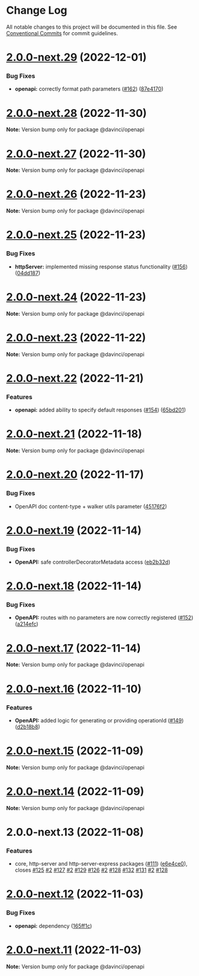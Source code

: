 # Change Log

All notable changes to this project will be documented in this file.
See [Conventional Commits](https://conventionalcommits.org) for commit guidelines.

# [2.0.0-next.29](https://github.com/HPInc/davinci/compare/@davinci/openapi@2.0.0-next.28...@davinci/openapi@2.0.0-next.29) (2022-12-01)


### Bug Fixes

* **openapi:** correctly format path parameters ([#162](https://github.com/HPInc/davinci/issues/162)) ([87e4170](https://github.com/HPInc/davinci/commit/87e4170d4317d3070f26762dc809f435a3568907))





# [2.0.0-next.28](https://github.com/HPInc/davinci/compare/@davinci/openapi@2.0.0-next.27...@davinci/openapi@2.0.0-next.28) (2022-11-30)

**Note:** Version bump only for package @davinci/openapi





# [2.0.0-next.27](https://github.com/HPInc/davinci/compare/@davinci/openapi@2.0.0-next.26...@davinci/openapi@2.0.0-next.27) (2022-11-30)

**Note:** Version bump only for package @davinci/openapi





# [2.0.0-next.26](https://github.com/HPInc/davinci/compare/@davinci/openapi@2.0.0-next.25...@davinci/openapi@2.0.0-next.26) (2022-11-23)

**Note:** Version bump only for package @davinci/openapi





# [2.0.0-next.25](https://github.com/HPInc/davinci/compare/@davinci/openapi@2.0.0-next.24...@davinci/openapi@2.0.0-next.25) (2022-11-23)


### Bug Fixes

* **httpServer:** implemented missing response status functionality ([#156](https://github.com/HPInc/davinci/issues/156)) ([04dd187](https://github.com/HPInc/davinci/commit/04dd1878f787bf4fc3cbbd272f5f4c7ccbc66190))





# [2.0.0-next.24](https://github.com/HPInc/davinci/compare/@davinci/openapi@2.0.0-next.23...@davinci/openapi@2.0.0-next.24) (2022-11-23)

**Note:** Version bump only for package @davinci/openapi





# [2.0.0-next.23](https://github.com/HPInc/davinci/compare/@davinci/openapi@2.0.0-next.22...@davinci/openapi@2.0.0-next.23) (2022-11-22)

**Note:** Version bump only for package @davinci/openapi





# [2.0.0-next.22](https://github.com/HPInc/davinci/compare/@davinci/openapi@2.0.0-next.21...@davinci/openapi@2.0.0-next.22) (2022-11-21)


### Features

* **openapi:** added ability to specify default responses ([#154](https://github.com/HPInc/davinci/issues/154)) ([65bd201](https://github.com/HPInc/davinci/commit/65bd201f881df853c33124fc1a24aed370eb0ca9))





# [2.0.0-next.21](https://github.com/HPInc/davinci/compare/@davinci/openapi@2.0.0-next.20...@davinci/openapi@2.0.0-next.21) (2022-11-18)

**Note:** Version bump only for package @davinci/openapi





# [2.0.0-next.20](https://github.com/HPInc/davinci/compare/@davinci/openapi@2.0.0-next.19...@davinci/openapi@2.0.0-next.20) (2022-11-17)


### Bug Fixes

* OpenAPI doc content-type + walker utils parameter ([45176f2](https://github.com/HPInc/davinci/commit/45176f24d02ac2092d29eb22226b04e8c3818aa5))





# [2.0.0-next.19](https://github.com/HPInc/davinci/compare/@davinci/openapi@2.0.0-next.18...@davinci/openapi@2.0.0-next.19) (2022-11-14)


### Bug Fixes

* **OpenAPI:** safe controllerDecoratorMetadata access ([eb2b32d](https://github.com/HPInc/davinci/commit/eb2b32d2da213b3571cc896b1550340b46159f80))





# [2.0.0-next.18](https://github.com/HPInc/davinci/compare/@davinci/openapi@2.0.0-next.17...@davinci/openapi@2.0.0-next.18) (2022-11-14)


### Bug Fixes

* **OpenAPI:** routes with no parameters are now correctly registered ([#152](https://github.com/HPInc/davinci/issues/152)) ([a214efc](https://github.com/HPInc/davinci/commit/a214efc48caa4448dcc0125e6dffbd882638a476))





# [2.0.0-next.17](https://github.com/HPInc/davinci/compare/@davinci/openapi@2.0.0-next.16...@davinci/openapi@2.0.0-next.17) (2022-11-14)

**Note:** Version bump only for package @davinci/openapi





# [2.0.0-next.16](https://github.com/HPInc/davinci/compare/@davinci/openapi@2.0.0-next.15...@davinci/openapi@2.0.0-next.16) (2022-11-10)


### Features

* **OpenAPI:** added logic for generating or providing operationId ([#149](https://github.com/HPInc/davinci/issues/149)) ([d2b18b8](https://github.com/HPInc/davinci/commit/d2b18b8a03d23265a618974ea300a14da3ec499f))





# [2.0.0-next.15](https://github.com/HPInc/davinci/compare/@davinci/openapi@2.0.0-next.14...@davinci/openapi@2.0.0-next.15) (2022-11-09)

**Note:** Version bump only for package @davinci/openapi





# [2.0.0-next.14](https://github.com/HPInc/davinci/compare/@davinci/openapi@2.0.0-next.13...@davinci/openapi@2.0.0-next.14) (2022-11-09)

**Note:** Version bump only for package @davinci/openapi





# 2.0.0-next.13 (2022-11-08)


### Features

* core, http-server and http-server-express packages ([#111](https://github.com/HPInc/davinci/issues/111)) ([e6e4ce0](https://github.com/HPInc/davinci/commit/e6e4ce0dcc81a3b44976cde471353f77ad872e65)), closes [#125](https://github.com/HPInc/davinci/issues/125) [#2](https://github.com/HPInc/davinci/issues/2) [#127](https://github.com/HPInc/davinci/issues/127) [#2](https://github.com/HPInc/davinci/issues/2) [#129](https://github.com/HPInc/davinci/issues/129) [#126](https://github.com/HPInc/davinci/issues/126) [#2](https://github.com/HPInc/davinci/issues/2) [#128](https://github.com/HPInc/davinci/issues/128) [#132](https://github.com/HPInc/davinci/issues/132) [#131](https://github.com/HPInc/davinci/issues/131) [#2](https://github.com/HPInc/davinci/issues/2) [#128](https://github.com/HPInc/davinci/issues/128)





# [2.0.0-next.12](https://github.com/HPInc/davinci/compare/@davinci/openapi@2.0.0-next.11...@davinci/openapi@2.0.0-next.12) (2022-11-03)


### Bug Fixes

* **openapi:** dependency ([165ff1c](https://github.com/HPInc/davinci/commit/165ff1c1f752baa36f1c8be8a3a759a40d84c256))





# [2.0.0-next.11](https://github.com/HPInc/davinci/compare/@davinci/openapi@2.0.0-next.10...@davinci/openapi@2.0.0-next.11) (2022-11-03)

**Note:** Version bump only for package @davinci/openapi
